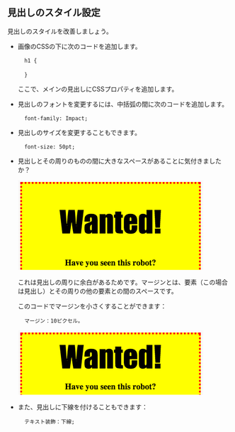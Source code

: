 ## 見出しのスタイル設定

見出しのスタイルを改善しましょう。

+ 画像のCSSの下に次のコードを追加します。
    
        h1 {
        
        }
        
    
    ここで、メインの見出しにCSSプロパティを追加します。

+ 見出しのフォントを変更するには、中括弧の間に次のコードを追加します。
    
        font-family: Impact;
        

+ 見出しのサイズを変更することもできます。
    
        font-size: 50pt;
        

+ 見出しとその周りのものの間に大きなスペースがあることに気付きましたか？
    
    ![スクリーンショット](images/wanted-h1-margin.png)
    
    これは見出しの周りに余白があるためです。マージンとは、要素（この場合は見出し）とその周りの他の要素との間のスペースです。
    
    このコードでマージンを小さくすることができます：
    
        マージン：10ピクセル。
        
    
    ![スクリーンショット](images/wanted-h1-margin-small.png)

+ また、見出しに下線を付けることもできます：
    
        テキスト装飾：下線;
